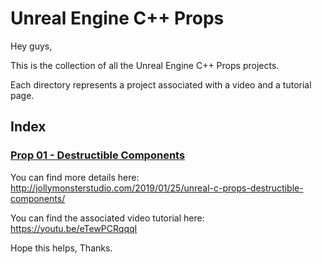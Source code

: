 # Unreal Engine C++ Props

Hey guys,

This is the collection of all the Unreal Engine C++ Props projects.

Each directory represents a project associated with a video and a tutorial page.

## Index
### [Prop 01 - Destructible Components](https://github.com/jollymonsterstudio/Unreal-Engine-Fundamentals/tree/master/UE4Fundamentals01)

You can find more details here: http://jollymonsterstudio.com/2019/01/25/unreal-c-props-destructible-components/

You can find the associated video tutorial here: https://youtu.be/eTewPCRqqqI




Hope this helps, Thanks.
